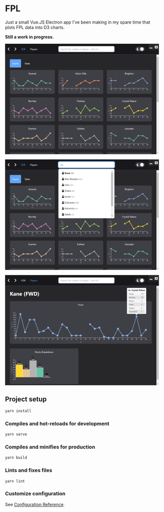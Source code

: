 # FPL

Just a small Vue.JS Electron app I've been making in my spare time that plots FPL data into D3 charts.

**Still a work in progress.**

![fdr](/.doc/screenshots/fdr.png "FDR")

![search](.doc/screenshots/search.png "Search players and teams")

![player](.doc/screenshots/player.png "View player form")

## Project setup

```bash
yarn install
```

### Compiles and hot-reloads for development

```bash
yarn serve
```

### Compiles and minifies for production

```bash
yarn build
```

### Lints and fixes files

```bash
yarn lint
```

### Customize configuration

See [Configuration Reference](https://cli.vuejs.org/config/).
